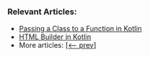 ### Relevant Articles:
- [Passing a Class to a Function in Kotlin](https://www.baeldung.com/kotlin/class-function-parameter)
- [HTML Builder in Kotlin](https://www.baeldung.com/kotlin/html-generation)
- More articles: [[<-- prev]](../core-kotlin-advanced-2)
